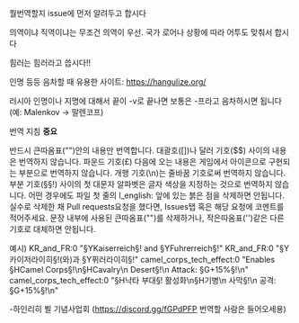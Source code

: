뭘번역할지 issue에 먼저 알려두고 합시다

의역이냐 직역이냐는 무조건 의역이 우선. 국가 로어나 상황에 따라 어투도 맞춰서 합시다 

힘러는 힘러라고 씁시다!!

인명 등등 음차할 때 유용한 사이트: https://hangulize.org/

러시아 인명이나 지명에 대해서 끝이 -v로 끝나면 보통은 -프라고 음차하시면 됩니다 (예: Malenkov -> 말렌코프)

번역 지침 **중요**

반드시 큰따옴표("")안의 내용만 번역합니다.
대괄호([])나 달러 기호($$) 사이의 내용은 번역하지 않습니다.
파운드 기호(£) 다음에 오는 내용은 게임에서 아이콘으로 구현되는 부분으로 번역하지 않습니다.
개행 기호(\n)는 줄바꿈 기호로써 번역하지 않습니다.
부분 기호(§§!) 사이의 첫 대문자 알파벳은 글자 색상을 지정하는 것으로 번역하지 않습니다.
어떤 경우에도 파일 첫 줄의 l_english: 앞에 있는 붉은 점을 삭제하면 안됩니다.
실수로 삭제한 채 Pull requests요청을 했다면, Issues탭 혹은 해당 요청에 코멘트를 적어주세요.
문장 내부에 사용된 큰따옴표("")를 삭제하거나, 작은따옴표('')같은 다른 기호로 대체하면 안됩니다.

예시) 
 KR_and_FR:0 "§YKaiserreich§! and §YFuhrerreich§!"
 KR_and_FR:0 "§Y카이저라이히§!(와)과 §Y퓌러라이히§!"
 camel_corps_tech_effect:0 "Enables §HCamel Corps§!\n§HCavalry\n    Desert§!\n      Attack: §G+15%§!\n"
 camel_corps_tech_effect:0 "§H낙타 부대§! 활성화\n§H기병\n    사막§!\n      공격: §G+15%§!\n"

-하인리히 뵐 기념사업회 (https://discord.gg/fGPdPFP 번역할 사람은 들어오세용)


